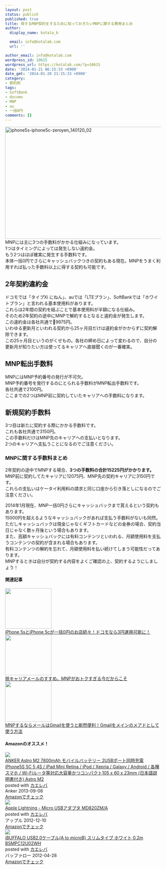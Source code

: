 ```yaml
---
layout: post
status: publish
published: true
title: 得するMNP契約をするために知っておきたいMNPに関する費用まとめ
author:
  display_name: kotala_b

  email: info@kotalab.com
  url: ''

author_email: info@kotalab.com
wordpress_id: 10615
wordpress_url: https://kotalab.com/?p=10615
date: '2014-01-21 06:15:33 +0900'
date_gmt: '2014-01-20 21:15:33 +0900'
category:
- 節約術
tags:
- SoftBank
- docomo
- MNP
- au
- 一括0円
comments: []
---
```

<p><img src="https://kotalab.com/wp-content/uploads/iphone5s-iphone5c-zeroyen_140120_02-546x361.jpg" alt="iphone5s-iphone5c-zeroyen_140120_02" width="546" height="361" class="alignnone size-large wp-image-10612" /><br />
MNPには主に3つの手数料がかかる仕組みになっています。<br />
1つはタイミングによっては発生しない違約金。<br />
もう2つはほぼ確実に発生する手数料です。<br />
本体一括0円でさらにキャッシュバックつきの契約もある現在。MNPをうまく利用すれば払った手数料以上に得する契約も可能です。<br />
</p>
<!--more-->
<h2>2年契約違約金</h2>
<p>ドコモでは「タイプXi にねん」、auでは「LTEプラン」、SoftBankでは「ホワイトプラン」と言われる基本使用料があります。<br />
これらは2年間の契約を結ぶことで基本使用料が半額になる仕組み。<br />
そのため2年契約の途中にMNPで解約するとなると違約金が発生します。<br />
この違約金は各社共通で9975円。<br />
いわゆる更新月といわれる契約から25ヶ月目だけは違約金がかからずに契約解除できます。<br />
この25ヶ月目というのがくせもの。各社の締め日によって変わるので、自分の更新月が知りたい方は使ってるキャリアへ直接聞くのが一番確実。</p>
<h2>MNP転出手数料</h2>
<p>MNPにはMNP予約番号の発行が不可欠。<br />
MNP予約番号を発行するのにとられる手数料がMNP転出手数料です。<br />
各社共通で2100円。<br />
ここまでの2つはMNP前に契約していたキャリアへの手数料になります。</p>
<h2>新規契約手数料</h2>
<p>3つ目は新たに契約する際にかかる手数料です。<br />
これも各社共通で3150円。<br />
この手数料だけはMNP先のキャリアへの支払いとなります。<br />
2つのキャリアへ支払うことになるのでご注意ください。</p>
<h3>MNPに関する手数料まとめ</h3>
<p>2年契約の途中でMNPする場合、<strong>3つの手数料の合計15225円がかかります。</strong><br />
MNP前に契約してたキャリアに12075円、MNP先の契約キャリアに3150円です。<br />
これらの支払いはケータイ利用料の請求と同じ口座から引き落としになるのでご注意ください。</p>
<p>2014年1月現在、MNP一括0円さらにキャッシュバックまで貰えるという契約もあります。<br />
15000円を超えるようなキャッシュバックがあれば支払う手数料がないも同然。<br />
ただしキャッシュバックは現金じゃなくギフトカードなどの金券の場合、契約当日じゃなく数ヶ月後という場合もあります。<br />
また、高額キャッシュバックには有料コンテンツといわれる、月額使用料を支払うコンテンツの契約が含まれる場合もあります。<br />
有料コンテンツの解約を忘れて、月額使用料を払い続けてしまう可能性だってあります。<br />
MNPするときは自分が契約する内容をよくご確認の上、契約するようにしましょう！</p>
<h4 class="rel">関連記事</h4>
<div class="shht">
<div class="shhtimg"><a href="https://kotalab.com/iphone5s-iphone5c-zeroyen" target="_blank"><img src="https://kotalab.com/wp-content/uploads/iphone5s-iphone5c-zeroyen_140120_01-546x361.jpg" alt="" width="150" height="130" /></a></div>
<div class="shhttext"><a href="https://kotalab.com/iphone5s-iphone5c-zeroyen" target="_blank">iPhone 5sとiPhone 5cが一括0円のお店続々！ドコモなら3円運用可能に！</a><a href="https://b.hatena.ne.jp/entry/https://kotalab.com/iphone5s-iphone5c-zeroyen" target="_blank"><img border="0" src="https://b.hatena.ne.jp/entry/image/https://kotalab.com/iphone5s-iphone5c-zeroyen" alt="" /></a></div>
</div>
<div class="shht">
<div class="shhtimg"><a href="https://kotalab.com/abandoning-carrier-mail" target="_blank"><img src="https://kotalab.com/wp-content/uploads/abandoningcarriermail_130915-546x409.jpg" alt="" width="150" height="130" /></a></div>
<div class="shhttext"><a href="https://kotalab.com/abandoning-carrier-mail" target="_blank">脱キャリアメールのすすめ。MNPがおトクすぎる今だからこそ</a><a href="https://b.hatena.ne.jp/entry/https://kotalab.com/abandoning-carrier-mail" target="_blank"><img border="0" src="https://b.hatena.ne.jp/entry/image/https://kotalab.com/abandoning-carrier-mail" alt="" /></a></div>
</div>
<div class="shht">
<div class="shhtimg"><a href="https://kotalab.com/gmail-main-mail" target="_blank"><img src="https://kotalab.com/wp-content/uploads/gmailmainmail_130916-546x361.jpg" alt="" width="150" height="130" /></a></div>
<div class="shhttext"><a href="https://kotalab.com/gmail-main-mail" target="_blank">MNPするならメールはGmailを使うと断然便利！Gmailをメインのメアドとして使う方法</a><a href="https://b.hatena.ne.jp/entry/https://kotalab.com/gmail-main-mail" target="_blank"><img border="0" src="https://b.hatena.ne.jp/entry/image/https://kotalab.com/gmail-main-mail" alt="" /></a></div>
</div>
<h4 class="aam">Amazonのオススメ！</h4>
<div class="kaerebalink-box">
<div class="kaerebalink-image"><a href="https://www.amazon.co.jp/exec/obidos/ASIN/B00DQ6UU50/same-22/ref=nosim/" rel="nofollow" target="_blank"><img src="https://images-fe.ssl-images-amazon.com/images/I/31RoUmnhpOL._SL160_.jpg" style="border: none;" /></a></div>
<div class="kaerebalink-info">
<div class="kaerebalink-name"><a href="https://www.amazon.co.jp/exec/obidos/ASIN/B00DQ6UU50/same-22/ref=nosim/" rel="nofollow" target="_blank">ANKER Astro M2 7800mAh モバイルバッテリー 2USBポート同時充電 iPhone5S 5C 5 4S / iPad Mini Retina / iPod / Xepria / Galaxy / Android / 各種スマホ / Wi-Fiルータ等対応大容量かつコンパクト105 x 60 x 23mm (日本語説明書付き) Astro M2</a>
<div class="kaerebalink-powered-date">posted with <a href="https://kaereba.com" rel="nofollow" target="_blank">カエレバ</a></div>
</div>
<div class="kaerebalink-detail"> Anker 2013-09-08    </div>
<div class="kaerebalink-link1">
<div class="shoplinkamazon"><a href="https://www.amazon.co.jp/gp/search?keywords=iPhone5S&__mk_ja_JP=%83J%83%5E%83J%83i&tag=same-22" rel="nofollow" target="_blank" title="アマゾン" >Amazonでチェック</a></div>
</div>
</div>
<div class="booklink-footer"></div>
</div>
<div class="kaerebalink-box">
<div class="kaerebalink-image"><a href="https://www.amazon.co.jp/exec/obidos/ASIN/B009LKSJS0/same-22/ref=nosim/" rel="nofollow" target="_blank"><img src="https://images-fe.ssl-images-amazon.com/images/I/11oaZzGji8L._SL160_.jpg" style="border: none;" /></a></div>
<div class="kaerebalink-info">
<div class="kaerebalink-name"><a href="https://www.amazon.co.jp/exec/obidos/ASIN/B009LKSJS0/same-22/ref=nosim/" rel="nofollow" target="_blank">Apple Lightning - Micro USBアダプタ MD820ZM/A</a>
<div class="kaerebalink-powered-date">posted with <a href="https://kaereba.com" rel="nofollow" target="_blank">カエレバ</a></div>
</div>
<div class="kaerebalink-detail"> アップル 2012-12-10    </div>
<div class="kaerebalink-link1">
<div class="shoplinkamazon"><a href="https://www.amazon.co.jp/gp/search?keywords=MD820ZM%2FA&__mk_ja_JP=%83J%83%5E%83J%83i&tag=same-22" rel="nofollow" target="_blank" title="アマゾン" >Amazonでチェック</a></div>
</div>
</div>
<div class="booklink-footer"></div>
</div>
<div class="kaerebalink-box">
<div class="kaerebalink-image"><a href="https://www.amazon.co.jp/exec/obidos/ASIN/B007TP4J92/same-22/ref=nosim/" rel="nofollow" target="_blank"><img src="https://images-fe.ssl-images-amazon.com/images/I/31IA7I4QlPL._SL160_.jpg" style="border: none;" /></a></div>
<div class="kaerebalink-info">
<div class="kaerebalink-name"><a href="https://www.amazon.co.jp/exec/obidos/ASIN/B007TP4J92/same-22/ref=nosim/" rel="nofollow" target="_blank">iBUFFALO USB2.0ケーブル(A to microB) スリムタイプ ホワイト 0.2m BSMPC12U02WH</a>
<div class="kaerebalink-powered-date">posted with <a href="https://kaereba.com" rel="nofollow" target="_blank">カエレバ</a></div>
</div>
<div class="kaerebalink-detail"> バッファロー 2012-04-28    </div>
<div class="kaerebalink-link1">
<div class="shoplinkamazon"><a href="https://www.amazon.co.jp/gp/search?keywords=USB2.0&__mk_ja_JP=%83J%83%5E%83J%83i&tag=same-22" rel="nofollow" target="_blank" title="アマゾン" >Amazonでチェック</a></div>
</div>
</div>
<div class="booklink-footer"></div>
</div>
